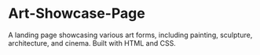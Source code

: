 # Art-Showcase-Page
A landing page showcasing various art forms, including painting, sculpture, architecture, and cinema. Built with HTML and CSS.
